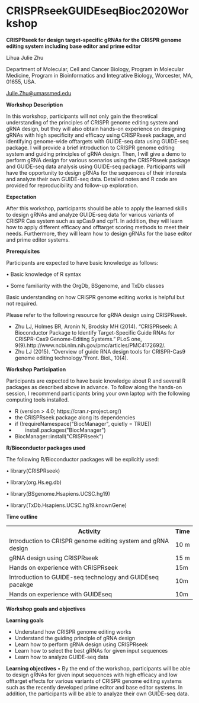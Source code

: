 # CRISPRseekGUIDEseqBioc2020Workshop

<b>CRISPRseek for design target-specific gRNAs for the CRISPR genome editing system including base editor and prime editor </b>

Lihua Julie Zhu

Department of Molecular, Cell and Cancer Biology, Program in Molecular Medicine, Program in Bioinformatics and Integrative Biology, Worcester, MA, 01655, USA.

Julie.Zhu@umassmed.edu

<b>Workshop Description</b>

In this workshop, participants will not only gain the theoretical understanding of the principles of CRISPR genome editing system and gRNA design, but they will also obtain hands-on experience on designing gRNAs with high specificity and efficacy using CRISPRseek package, and identifying genome-wide offtargets with GUIDE-seq data using GUIDE-seq package. I will provide a brief introduction to CRISPR genome editing system and guiding principles of gRNA design. Then, I will give a demo to perform gRNA design for various scenarios using the CRISPRseek package and GUIDE-seq data analysis using GUIDE-seq package. Participants will have the opportunity to design gRNAs for the sequences of their interests and analyze their own GUIDE-seq data. Detailed notes and R code are provided for reproducibility and follow-up exploration. 

<b>Expectation</b>

After this workshop, participants should be able to apply the learned skills to design gRNAs and analyze GUIDE-seq data for various variants of CRISPR Cas system such as spCas9 and cpf1. In addition, they will learn how to apply different efficacy and offtarget scoring methods to meet their needs. Furthermore, they will learn how to design gRNAs for the base editor and prime editor systems.

<b>Prerequisites</b>

<p>Participants are expected to have basic knowledge as follows:</p>
<p>•	Basic knowledge of R syntax</p>
<p>•	Some familiarity with the OrgDb, BSgenome, and TxDb classes</p>

Basic understanding on how CRISPR genome editing works is helpful but not required.

<p>Please refer to the following resource for gRNA design using CRISPRseek.</p>

<ul><li>Zhu LJ, Holmes BR, Aronin N, Brodsky MH (2014). “CRISPRseek: A Bioconductor Package to Identify Target-Specific Guide RNAs for CRISPR-Cas9 Genome-Editing Systems.” PLoS one, 9(9).http://www.ncbi.nlm.nih.gov/pmc/articles/PMC4172692/. </li>

<li>Zhu LJ (2015). “Overview of guide RNA design tools for CRISPR-Cas9 genome editing technology.”Front. Biol., 10(4).</li></ul>

<b>Workshop Participation</b>

<p>Participants are expected to have basic knowledge about R and several R packages as described above in advance. To follow along the hands-on session, I recommend participants bring your own laptop with the following computing tools installed.
<ul><li>R (version > 4.0; https://cran.r-project.org/)</li>
<li>the CRISPRseek package along its dependencies</li>
<li>if (!requireNamespace("BiocManager", quietly = TRUE))</li>
<li>&nbsp;&nbsp;&nbsp;&nbsp;&nbsp;&nbsp;	    install.packages("BiocManager")</li>
<li>BiocManager::install("CRISPRseek")</li></ul>

<b>R/Bioconductor packages used</b>

<p>The following R/Bioconductor packages will be explicitly used:<p>
<p>• library(CRISPRseek)</p>
<p>• library(org.Hs.eg.db)</p>
<p>• library(BSgenome.Hsapiens.UCSC.hg19)</p>
<p>• library(TxDb.Hsapiens.UCSC.hg19.knownGene)</p>

<b>Time outline</b>
<table><th>Activity</th><th>Time</th>
  <tr><td>Introduction to CRISPR genome editing system and gRNA design</td><td>10 m</td></tr>
<tr><td>gRNA design using CRISPRseek</td><td> 15 m</td></tr>
<tr><td>Hands on experience with CRISPRseek</td><td>15m</td></tr>
  <tr><td>Introduction to GUIDE-seq technology and GUIDEseq pacakge </td><td>10m</td></tr>
  <tr><td>Hands on experience with GUIDEseq</td><td>10m</td></tr>
</table>
<b>Workshop goals and objectives</b>

<b>Learning goals</b>
<ul>
  <li>	Understand how CRISPR genome editing works </li>
<li>	Understand the guiding principle of gRNA design</li>
<li>	Learn how to perform gRNA design using CRISPRseek</li>
<li>	Learn how to select the best gRNAs for given input sequences</li>
  <li>	Learn how to analyze GUIDE-seq data</li>
</ul>
<b>Learning objectives</b>
•	By the end of the workshop, participants will be able to design gRNAs for given input sequences with high efficacy and low offtarget effects for various variants of CRISPR genome editing systems such as the recently developed prime editor and base editor systems. In addition, the participants will be able to analyze their own GUIDE-seq data.
